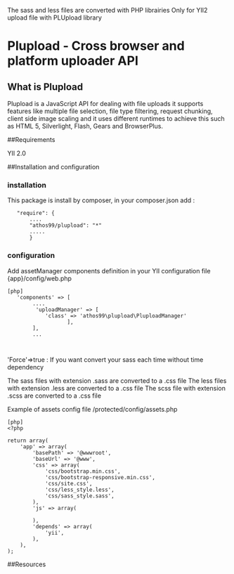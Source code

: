 The sass and less files are converted with PHP librairies
Only for YII2 upload file with PLUpload library

Plupload - Cross browser and platform uploader API
===================================================

What is Plupload
-----------------
Plupload is a JavaScript API for dealing with file uploads it supports features like multiple file selection, file type filtering,
request chunking, client side image scaling and it uses different runtimes to achieve this such as HTML 5, Silverlight, Flash, Gears and BrowserPlus.

##Requirements

YII 2.0

##Installation and configuration
### installation
This package is install by composer, in your composer.json add :
 ~~~
    "require": {
        ....
        "athos99/plupload": "*"
        .....
        }
 ~~~


### configuration

Add assetManager components definition in your YII configuration file {app}/config/web.php


~~~
[php]
   'components' => [
        ....
         'uploadManager' => [
            'class' => 'athos99\plupload\PluploadManager'
                   ],
        ],
        ...



~~~

'Force'=>true : If you want convert your sass each time without time dependency

The sass files with extension .sass are converted to a .css file
The less files with extension .less are converted to a .css file
The scss file with extension .scss are converted to a .css file


Example of assets config file /protected/config/assets.php


~~~
[php]
<?php

return array(
	'app' => array(
		'basePath' => '@wwwroot',
		'baseUrl' => '@www',
		'css' => array(
			'css/bootstrap.min.css',
			'css/bootstrap-responsive.min.css',
			'css/site.css',
            'css/less_style.less',
            'css/sass_style.sass',
		),
		'js' => array(

		),
		'depends' => array(
			'yii',
		),
	),
);

~~~



##Resources


